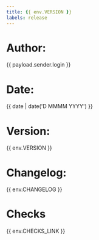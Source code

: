 ```yaml
---
title: {{ env.VERSION }}
labels: release
---
```

# Author: 

{{ payload.sender.login }}


# Date: 

{{ date | date('D MMMM YYYY') }}


# Version: 

{{ env.VERSION }}


# Changelog: 

{{ env.CHANGELOG }}


# Checks

{{ env.CHECKS_LINK }}